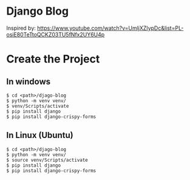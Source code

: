 # Django Blog

Inspired by: https://www.youtube.com/watch?v=UmljXZIypDc&list=PL-osiE80TeTtoQCKZ03TU5fNfx2UY6U4p

# Create the Project
## In windows
```
$ cd <path>/djago-blog
$ python -m venv venv/
$ venv/Scripts/activate
$ pip install django
$ pip install django-crispy-forms
```

## In Linux (Ubuntu)
```
$ cd <path>/djago-blog
$ python -m venv venv/
$ source venv/Scripts/activate
$ pip install django
$ pip install django-crispy-forms
```
